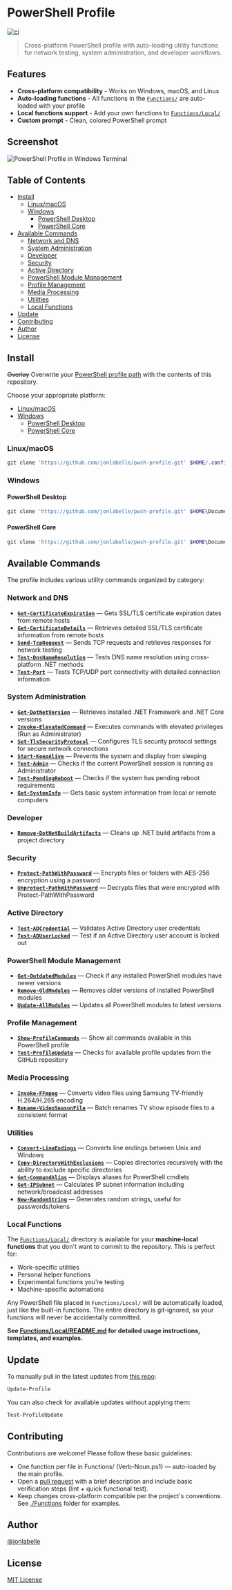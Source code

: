 # PowerShell Profile

[![ci](https://github.com/jonlabelle/pwsh-profile/actions/workflows/ci.yml/badge.svg)](https://github.com/jonlabelle/pwsh-profile/actions/workflows/ci.yml)

> Cross-platform PowerShell profile with auto-loading utility functions for network testing, system administration, and developer workflows.

## Features

- **Cross-platform compatibility** - Works on Windows, macOS, and Linux
- **Auto-loading functions** - All functions in the [`Functions/`](./Functions/) are auto-loaded with your profile
- **Local functions support** - Add your own functions to [`Functions/Local/`](./Functions/Local/)
- **Custom prompt** - Clean, colored PowerShell prompt

## Screenshot

![PowerShell Profile in Windows Terminal](term-screen-shot.png)

## Table of Contents

- [Install](#install)
  - [Linux/macOS](#linuxmacos)
  - [Windows](#windows)
    - [PowerShell Desktop](#powershell-desktop)
    - [PowerShell Core](#powershell-core)
- [Available Commands](#available-commands)
  - [Network and DNS](#network-and-dns)
  - [System Administration](#system-administration)
  - [Developer](#developer)
  - [Security](#security)
  - [Active Directory](#active-directory)
  - [PowerShell Module Management](#powershell-module-management)
  - [Profile Management](#profile-management)
  - [Media Processing](#media-processing)
  - [Utilities](#utilities)
  - [Local Functions](#local-functions)
- [Update](#update)
- [Contributing](#contributing)
- [Author](#author)
- [License](#license)

## Install

~~Overlay~~ Overwrite your [PowerShell profile path](https://gist.github.com/jonlabelle/f2a4fdd989dbfe59e444e0beaf07bcc9) with the contents of this repository.

Choose your appropriate platform:

- [Linux/macOS](#linuxmacos)
- [Windows](#windows)
  - [PowerShell Desktop](#powershell-desktop)
  - [PowerShell Core](#powershell-core)

### Linux/macOS

```powershell
git clone 'https://github.com/jonlabelle/pwsh-profile.git' $HOME/.config/powershell
```

### Windows

#### PowerShell Desktop

```powershell
git clone 'https://github.com/jonlabelle/pwsh-profile.git' $HOME\Documents\WindowsPowerShell
```

#### PowerShell Core

```powershell
git clone 'https://github.com/jonlabelle/pwsh-profile.git' $HOME\Documents\PowerShell
```

## Available Commands

The profile includes various utility commands organized by category:

### Network and DNS

- **[`Get-CertificateExpiration`](Functions/NetworkAndDns/Get-CertificateExpiration.ps1)** — Gets SSL/TLS certificate expiration dates from remote hosts
- **[`Get-CertificateDetails`](Functions/NetworkAndDns/Get-CertificateDetails.ps1)** — Retrieves detailed SSL/TLS certificate information from remote hosts
- **[`Send-TcpRequest`](Functions/NetworkAndDns/Send-TcpRequest.ps1)** — Sends TCP requests and retrieves responses for network testing
- **[`Test-DnsNameResolution`](Functions/NetworkAndDns/Test-DnsNameResolution.ps1)** — Tests DNS name resolution using cross-platform .NET methods
- **[`Test-Port`](Functions/NetworkAndDns/Test-Port.ps1)** — Tests TCP/UDP port connectivity with detailed connection information

### System Administration

- **[`Get-DotNetVersion`](Functions/SystemAdministration/Get-DotNetVersion.ps1)** — Retrieves installed .NET Framework and .NET Core versions
- **[`Invoke-ElevatedCommand`](Functions/SystemAdministration/Invoke-ElevatedCommand.ps1)** — Executes commands with elevated privileges (Run as Administrator)
- **[`Set-TlsSecurityProtocol`](Functions/SystemAdministration/Set-TlsSecurityProtocol.ps1)** — Configures TLS security protocol settings for secure network connections
- **[`Start-KeepAlive`](Functions/SystemAdministration/Start-KeepAlive.ps1)** — Prevents the system and display from sleeping
- **[`Test-Admin`](Functions/SystemAdministration/Test-Admin.ps1)** — Checks if the current PowerShell session is running as Administrator
- **[`Test-PendingReboot`](Functions/SystemAdministration/Test-PendingReboot.ps1)** — Checks if the system has pending reboot requirements
- **[`Get-SystemInfo`](Functions/SystemAdministration/Get-SystemInfo.ps1)** — Gets basic system information from local or remote computers

### Developer

- **[`Remove-DotNetBuildArtifacts`](Functions/Developer/Remove-DotNetBuildArtifacts.ps1)** — Cleans up .NET build artifacts from a project directory

### Security

- **[`Protect-PathWithPassword`](Functions/Security/Protect-PathWithPassword.ps1)** — Encrypts files or folders with AES-256 encryption using a password
- **[`Unprotect-PathWithPassword`](Functions/Security/Unprotect-PathWithPassword.ps1)** — Decrypts files that were encrypted with Protect-PathWithPassword

### Active Directory

- **[`Test-ADCredential`](Functions/ActiveDirectory/Test-ADCredential.ps1)** — Validates Active Directory user credentials
- **[`Test-ADUserLocked`](Functions/ActiveDirectory/Test-ADUserLocked.ps1)** — Test if an Active Directory user account is locked out

### PowerShell Module Management

- **[`Get-OutdatedModules`](Functions/ModuleManagement/Get-OutdatedModules.ps1)** — Check if any installed PowerShell modules have newer versions
- **[`Remove-OldModules`](Functions/ModuleManagement/Remove-OldModules.ps1)** — Removes older versions of installed PowerShell modules
- **[`Update-AllModules`](Functions/ModuleManagement/Update-AllModules.ps1)** — Updates all PowerShell modules to latest versions

### Profile Management

- **[`Show-ProfileCommands`](Functions/ProfileManagement/Show-ProfileCommands.ps1)** — Show all commands available in this PowerShell profile
- **[`Test-ProfileUpdate`](Functions/ProfileManagement/Test-ProfileUpdate.ps1)** — Checks for available profile updates from the GitHub repository

### Media Processing

- **[`Invoke-FFmpeg`](Functions/MediaProcessing/Invoke-FFmpeg.ps1)** — Converts video files using Samsung TV-friendly H.264/H.265 encoding
- **[`Rename-VideoSeasonFile`](Functions/MediaProcessing/Rename-VideoSeasonFile.ps1)** — Batch renames TV show episode files to a consistent format

### Utilities

- **[`Convert-LineEndings`](Functions/Utilities/Convert-LineEndings.ps1)** — Converts line endings between Unix and Windows
- **[`Copy-DirectoryWithExclusions`](Functions/Utilities/Copy-DirectoryWithExclusions.ps1)** — Copies directories recursively with the ability to exclude specific directories
- **[`Get-CommandAlias`](Functions/Utilities/Get-CommandAlias.ps1)** — Displays aliases for PowerShell cmdlets
- **[`Get-IPSubnet`](Functions/Utilities/Get-IPSubnet.ps1)** — Calculates IP subnet information including network/broadcast addresses
- **[`New-RandomString`](Functions/Utilities/New-RandomString.ps1)** — Generates random strings, useful for passwords/tokens

### Local Functions

The [`Functions/Local/`](./Functions/Local/) directory is available for your **machine-local functions** that you don't want to commit to the repository. This is perfect for:

- Work-specific utilities
- Personal helper functions
- Experimental functions you're testing
- Machine-specific automations

Any PowerShell file placed in `Functions/Local/` will be automatically loaded, just like the built-in functions. The entire directory is git-ignored, so your functions will never be accidentally committed.

**See [Functions/Local/README.md](Functions/Local/README.md) for detailed usage instructions, templates, and examples.**

## Update

To manually pull in the latest updates from [this repo](https://github.com/jonlabelle/pwsh-profile):

```powershell
Update-Profile
```

You can also check for available updates without applying them:

```powershell
Test-ProfileUpdate
```

## Contributing

Contributions are welcome! Please follow these basic guidelines:

- One function per file in Functions/ (Verb-Noun.ps1) — auto-loaded by the main profile.
- Open a [pull request](https://github.com/jonlabelle/pwsh-profile/pulls) with a brief description and include basic verification steps (lint + quick functional test).
- Keep changes cross-platform compatible per the project's conventions. See [./Functions](./Functions/) folder for examples.

## Author

[@jonlabelle](https://github.com/jonlabelle)

## License

[MIT License](LICENSE)
